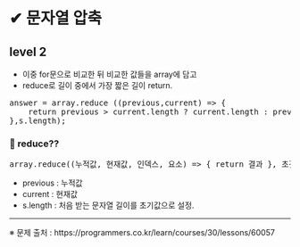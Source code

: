 # ✔ 문자열 압축

## level 2
- 이중 for문으로 비교한 뒤 비교한 값들을 array에 담고   
- reduce로 길이 중에서 가장 짧은 길이 return.   
<pre>
answer = array.reduce ((previous,current) => {
    return previous > current.length ? current.length : previous;
},s.length);
</pre>

 ### 🔶 reduce??
<pre>
array.reduce((누적값, 현재값, 인덱스, 요소) => { return 결과 }, 초깃값);
</pre>
- previous : 누적값   
- current : 현재값   
- s.length : 처음 받는 문자열 길이를 초기값으로 설정.


<hr>
※ 문제 출처 : https://programmers.co.kr/learn/courses/30/lessons/60057
